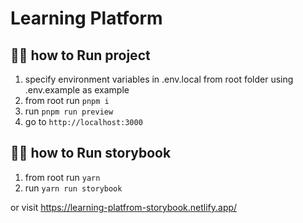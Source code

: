 # Learning Platform

## 🏃‍♂️ how to Run project

1. specify environment variables in .env.local from root folder using .env.example as example
2. from root run `pnpm i`
3. run `pnpm run preview`
4. go to `http://localhost:3000`

## 🏃‍♂️ how to Run storybook

1. from root run `yarn`
2. run `yarn run storybook`

or visit https://learning-platfrom-storybook.netlify.app/
